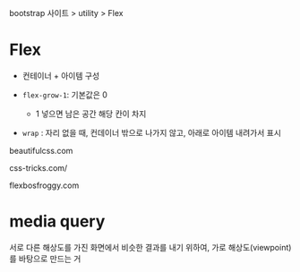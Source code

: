 bootstrap 사이트 > utility > Flex



# Flex

* 컨테이너 + 아이템 구성

* `flex-grow-1`: 기본값은 0
  * 1 넣으면 남은 공간 해당 칸이 차지
* `wrap` : 자리 없을 때, 컨데이너 밖으로 나가지 않고, 아래로 아이템 내려가서 표시







beautifulcss.com

css-tricks.com/

flexbosfroggy.com



# media query

서로 다른 해상도를 가진 화면에서 비슷한 결과를 내기 위하여, 가로 해상도(viewpoint) 를 바탕으로 만드는 거



